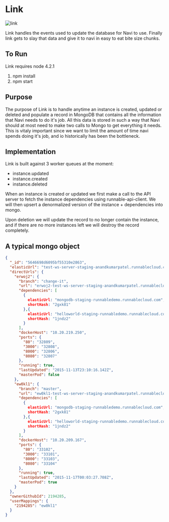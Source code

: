 # Link

![link](http://vignette2.wikia.nocookie.net/zelda/images/2/27/Link_(Phantom_Hourglass).png/revision/latest?cb=20110907113445)

Link handles the events used to update the database for Navi to use. Finally link gets to slay that data and give it to
navi in easy to eat bite size chunks.

## To Run
Link requires node 4.2.1

1. npm install
2. npm start

## Purpose

The purpose of Link is to handle anytime an instance is created, updated or deleted and populate a record in MongoDB
that contains all the information that Navi needs to do it's job. All this data is stored in such a way that Navi should
at most need to make two calls to Mongo to get everything it needs. This is vitaly important since we want to limit
the amount of time navi spends doing it's job, and io historically has been the bottleneck.

## Implementation

Link is built against 3 worker queues at the moment:
  * instance.updated
  * instance.created
  * instance.deleted

When an instance is created or updated we first make a call to the API server to fetch the instance dependencies using
runnable-api-client. We will then upsert a denormalized version of the instance + dependencies into mongo.
  
Upon deletion we will update the record to no longer contain the instance, and if there are no more instances left we will
destroy the record completely.

## A typical mongo object

```JSON
{
  "_id": "5646698d6095bf55310e2863",
  "elasticUrl": "test-ws-server-staging-anandkumarpatel.runnablecloud.com",
  "directUrls": {
    "erwoj2": {
      "branch": "change-it",
      "url": "erwoj2-test-ws-server-staging-anandkumarpatel.runnablecloud.com",
      "dependencies": [
        {
          elasticUrl: "mongodb-staging-runnabledemo.runnablecloud.com",
          shortHash: "2gxk81" 
        },{
          elasticUrl: "helloworld-staging-runnabledemo.runnablecloud.com",
          shortHash: "1jndz2"
        }
      ],
      "dockerHost": "10.20.219.250",
      "ports": {
        "80": "32809",
        "3000": "32808",
        "8000": "32806",
        "8080": "32807"
      },
      "running": true,
      "lastUpdated": "2015-11-13T23:10:16.142Z",
      "masterPod": false
    },
    "ew0kl1": {
      "branch": "master",
      "url": "ew0kl1-test-ws-server-staging-anandkumarpatel.runnablecloud.com",
      "dependencies": [
        {
          elasticUrl: "mongodb-staging-runnabledemo.runnablecloud.com",
          shortHash: "2gxk81" 
        },{
          elasticUrl: "helloworld-staging-runnabledemo.runnablecloud.com",
          shortHash: "1jndz2"
        }
      ],
      "dockerHost": "10.20.209.167",
      "ports": {
        "80": "33102",
        "3000": "33101",
        "8000": "33103",
        "8080": "33104"
      },
      "running": true,
      "lastUpdated": "2015-11-17T00:03:27.708Z",
      "masterPod": true
    }
  },
  "ownerGithubId": 2194285,
  "userMappings": {
    "2194285": "ew0kl1"
  }
}
```
